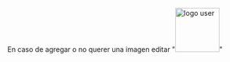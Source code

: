 En caso de agregar o no querer una imagen editar "<img src="user-logo.png" alt="logo user" height="90px">"


